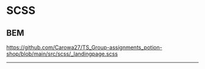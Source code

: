 # SCSS
## BEM
https://github.com/Carowa27/TS_Group-assignments_potion-shop/blob/main/src/scss/_landingpage.scss

---


